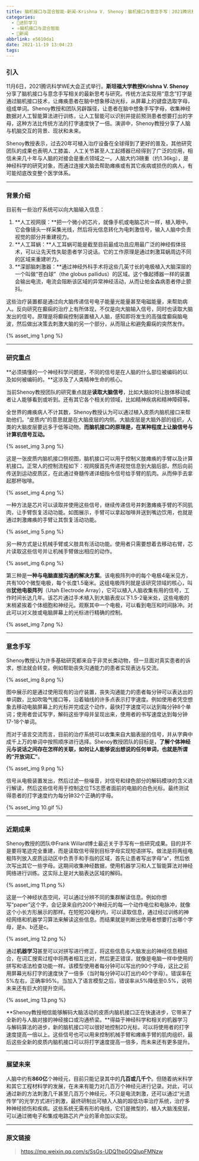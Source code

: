 ```yaml
---
title: 脑机接口与混合智能-新闻-Krishna V. Shenoy：脑机接口与意念手写｜2021腾讯科学WE大会视频回顾
categories:
  - 🌙进阶学习
  - ⭐脑机接口与混合智能
  - 💫新闻
abbrlink: e5610da1
date: 2021-11-19 13:04:23
tags:
---
```


### 引入

11月6日，2021腾讯科学WE大会正式举行。**斯坦福大学教授Krishna V. Shenoy**分享了脑机接口与意念手写相关的最新思考与研究。传统方法实现用“意念”打字是通过脑机接口技术，让瘫痪患者在脑中想象移动光标，从屏幕上的键盘选取字母，组成单词。Shenoy教授和团队另辟蹊径，让患者在脑中想象手写字母，收集神经数据对人工智能算法进行训练，让人工智能可以识别并提前预测患者想要打出的字母，这种方法比传统方法的打字速度快了一倍。演讲中，Shenoy教授分享了人脑与机脑交互的背景、现状和未来。

Shenoy教授表示，过去20年可植入治疗设备在全球得到了更好的普及，其他研究团队的成果也表明人工膝盖、人工关节甚至人工起搏器已经得到了广泛的应用，相信未来几十年与人脑的对接会是重点领域之一。人脑大约3磅重（约1.36kg），是神经科学的研究对象，而通过连接大脑去帮助瘫痪或有其它疾病或损伤的病人，有可能彻底改变整个医学体系。

<!--more-->

***

### 背景介绍

目前有一些治疗系统可以向大脑输入信息：
1. **人工视网膜：**把一个微小的芯片，就像手机或电脑芯片一样，植入眼中。它会像镜头一样采集光线，然后将光信息转化为电刺激信号，输入人脑中负责视觉的部分并重建视力。
2. **人工耳蜗：**人工耳蜗可能是截至目前最成功且应用最广泛的神经假体技术，可以让先天性失聪患者学习说话。它的工作原理是通过刺激耳蜗周边不同的区域来重建听力。
3. **深部脑刺激器：**通过神经外科手术将这些几英寸长的电极植入大脑深层的一个叫做“苍白球”（the globus pallidus）的区域。这个像起搏器一样的装置会输出电流，电流会阻断该区域的异常神经活动，从而让帕金森病患者停止颤抖。

这些治疗装置都是通过向大脑传递信号电子能量光能量甚至电磁能量，来帮助病人。反向研究在癫痫的治疗上有所体现，不仅是向大脑输入信号，同时也读取大脑发出的信号。原理是将癫痫控制装置植入人脑，感知即将发生的高强度癫痫脑电波，然后做出决策去刺激大脑的另一个部分，从而阻止和避免癫痫的突然发作。

{% asset_img 1.png %}

***

### 研究重点

**必须搞懂的一个神经科学问题是，不同的信号是在人脑的什么部位被编码的以及如何被编码的。**这涉及了人类精神生命的核心。

当前Shenoy教授团队的研究重点就是**读取大脑信号**，比如大脑如何让肢体移动或者让人能够看到或听到。还有其它各个相关的领域，比如精神疾病和精神障碍等。

全世界的瘫痪病人不计其数，Shenoy教授认为可以通过植入皮质内脑机接口来帮助他们。“皮质内”的意思就是在大脑皮层的内侧。大脑皮层是大脑外部的组织，人类的大脑皮层要远多于低等动物。**而脑机接口的原理是，在某种程度上让脑信号与计算机信号互动。**

{% asset_img 3.png %}

这是一张皮质内脑机接口侧视图，脑机接口可以用于控制义肢瘫痪的手臂以及计算机接口。正常人的控制流程如下：视网膜首先传递视觉信息到大脑后部，然后向前传送到运动皮质区，在此通过脊髓传递详细指令信号给手臂的肌肉。从而伸手去拿起那杯咖啡。

{% asset_img 4.png %}

一种方法是芯片可以读取并使用这些信号，继续传递信号并刺激瘫痪手臂的不同肌肉，让手臂恢复活动功能。如图展示，手臂可以拿起咖啡并送到嘴边饮用，也就是通过刺激瘫痪的手臂让其恢复活动功能。

{% asset_img 5.png %}

另一种方式是让机械手臂或义肢具有活动功能。使用者只需要想着去移动右臂，芯片读取这些信号并让机械手臂做出相应的动作。

{% asset_img 6.png %}

第三种是**一种与电脑直接沟通的解决方案**。该电极阵列中的每个电极4毫米见方，共有100个微型电极，每个长度1.5毫米。这组电极阵列就是该研究领域的核心，叫做**犹他电极阵列**（Utah Electrode Array），它可以植入人脑收集有用的信号，工作时间长达几年。该芯片通过手术植入到大脑表皮以下1.5-2毫米处，这些电极的末梢紧挨着个体细胞和神经元。观察其中一个电极，可以看到电压和时间脉冲。对此可以对义肢或电脑屏幕上的光标进行精确的控制。

{% asset_img 7.png %}

***

### 意念手写

Shenoy教授认为许多基础研究都来自于非灵长类动物，但一旦面对真实患者的诉求，想法就会转变。例如帮助丧失沟通能力的患者实现表达与交流。

{% asset_img 8.png %}

图中展示的是通过使用现有的治疗装置，丧失沟通能力的患者每分钟可以表达出的单词数，比如吹吸气接口等，沿着轴线的许多点表示打字速度。例如使用者凭空想象去移动电脑屏幕上的光标并完成这个动作，最快打字速度可以达到每分钟8个单词；使用者尝试写字，解码这些字母并呈现出来，使用者的书写速度达到每分钟17-18个单词。

而对于语言交流而言，目前的治疗系统可以收集来自大脑表层的信号，并从字典中成千上万的单词中按照顺序进行选择。Shenoy教授团队的目标是，**了解个体神经元与说话之间存在怎样的关联，如何让人能够说出想说的任何单词，也就是所谓的“开放词汇”**。

{% asset_img 9.png %}

信号从电极装置发出，然后过滤一些噪音，对信号和绿色部分的解码模块的含义进行解读，然后这些信号用于控制这位T5志愿者面前的电脑的白色光标。最终测试得患者的打字速度约为每分钟32个正确的字母。

{% asset_img 10.gif %}

***

### 近期成果

Shenoy教授的团队中Frank Willard博士最近关于手写有一些研究成果。目的并不是要将笔迹完全重建，而是读取信号得到目标字母实现短语拼写。做法是将两组电极阵列放入皮质运动区中负责手和手指的区域，首先让患者写出字母“a”，然后依次写出其它一些字母。这期间收集神经数据，使用机器学习和人工智能算法对神经网络进行训练。这实际上是对大脑表达区域的解码。

{% asset_img 11.png %}

这是一个神经状态空间，可以通过分辨不同的集群解读信息。例如你想写“paper”这个字，会记录来自约200个神经元的每一个动作电位和电脉冲，就像这个小长方形展示的那样。在短短20毫秒内，可以读取信息，通过经过训练的神经网络和机器学习算法来解读这些信息。而结果就是判断出使用者想要打出哪个字母，是a、b还是c。

{% asset_img 12.png %}

通过**机器学习**甚至可以对拼写进行修正，将这些信息与大脑发出的神经信息相结合，在词汇搜索过程中将两者相互比对，然后更正错误，就像是电脑一样中使用的拼写和语法检查功能一样。该模型使用者每分钟可以写出约90个字母，这比之前用屏幕光标打字的速度快了一倍多（当时每分钟可以打出约40个字母）。错误率在5%左右，正确率95%。当加入了语言模型之后，错误率从5%降低至0.5%，说明未来还有巨大的提升空间。

{% asset_img 13.png %}

**Shenoy教授相信能够解码大脑活动的皮质内脑机接口正在快速进步，它带来了全新的与人脑对接的神经接口或沟通桥梁。**得益于神经科学和相关的机器学习与解码算法的进步，新的脑机接口可以很好地控制2D光标，可以将使用者的打字速度提高一倍以上。这些信号也可以用来控制机械手臂和瘫痪手臂的肌肉组织，最后这些全新的皮质内脑机接口可以将打字速度提高一倍多，而未来还有更多提升。

***

### 展望未来

人脑中约有**860亿**个神经元，目前只能记录其中的**几百或几千个**。但随着纳米科学和其它工程材料学的发展，在未来有能力对几百万个神经元进行记录。对此，可以通过新的方法刺激几千甚至几百万个神经元，不只是电流刺激，还可以通过“光遗传学”的光学方式进行刺激，最终研制出可植入人脑的超低功率治疗系统，治疗多种神经损伤和疾病。这些系统无需有形的电线，它们是微型的，植入大脑浅皮层，可以通过微电子和集成电路芯片产业的革命加以实现。

***

### 原文链接

> <https://mp.weixin.qq.com/s/SsGs-UDQ1hpGOQIupFMNzw>
